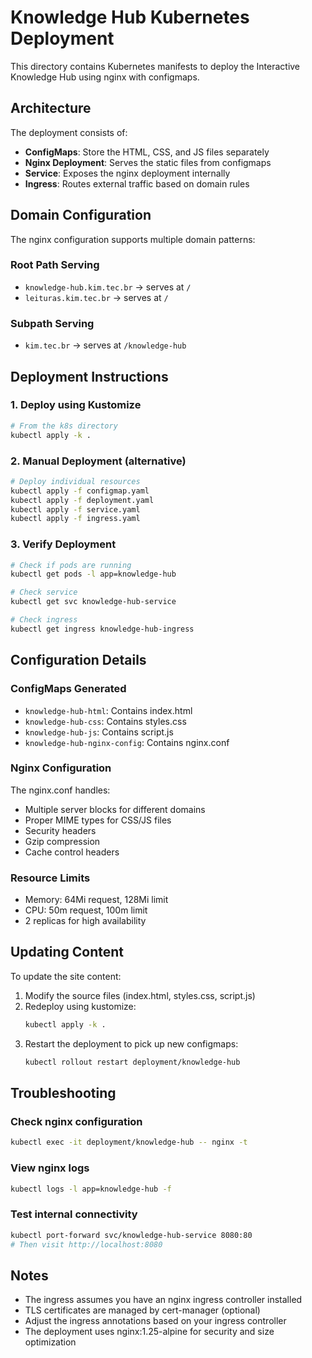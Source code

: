 # Knowledge Hub Kubernetes Deployment

This directory contains Kubernetes manifests to deploy the Interactive Knowledge Hub using nginx with configmaps.

## Architecture

The deployment consists of:
- **ConfigMaps**: Store the HTML, CSS, and JS files separately
- **Nginx Deployment**: Serves the static files from configmaps
- **Service**: Exposes the nginx deployment internally
- **Ingress**: Routes external traffic based on domain rules

## Domain Configuration

The nginx configuration supports multiple domain patterns:

### Root Path Serving
- `knowledge-hub.kim.tec.br` → serves at `/`
- `leituras.kim.tec.br` → serves at `/`

### Subpath Serving  
- `kim.tec.br` → serves at `/knowledge-hub`

## Deployment Instructions

### 1. Deploy using Kustomize

```bash
# From the k8s directory
kubectl apply -k .
```

### 2. Manual Deployment (alternative)

```bash
# Deploy individual resources
kubectl apply -f configmap.yaml
kubectl apply -f deployment.yaml
kubectl apply -f service.yaml
kubectl apply -f ingress.yaml
```

### 3. Verify Deployment

```bash
# Check if pods are running
kubectl get pods -l app=knowledge-hub

# Check service
kubectl get svc knowledge-hub-service

# Check ingress
kubectl get ingress knowledge-hub-ingress
```

## Configuration Details

### ConfigMaps Generated
- `knowledge-hub-html`: Contains index.html
- `knowledge-hub-css`: Contains styles.css  
- `knowledge-hub-js`: Contains script.js
- `knowledge-hub-nginx-config`: Contains nginx.conf

### Nginx Configuration
The nginx.conf handles:
- Multiple server blocks for different domains
- Proper MIME types for CSS/JS files
- Security headers
- Gzip compression
- Cache control headers

### Resource Limits
- Memory: 64Mi request, 128Mi limit
- CPU: 50m request, 100m limit
- 2 replicas for high availability

## Updating Content

To update the site content:

1. Modify the source files (index.html, styles.css, script.js)
2. Redeploy using kustomize:
   ```bash
   kubectl apply -k .
   ```
3. Restart the deployment to pick up new configmaps:
   ```bash
   kubectl rollout restart deployment/knowledge-hub
   ```

## Troubleshooting

### Check nginx configuration
```bash
kubectl exec -it deployment/knowledge-hub -- nginx -t
```

### View nginx logs
```bash
kubectl logs -l app=knowledge-hub -f
```

### Test internal connectivity
```bash
kubectl port-forward svc/knowledge-hub-service 8080:80
# Then visit http://localhost:8080
```

## Notes

- The ingress assumes you have an nginx ingress controller installed
- TLS certificates are managed by cert-manager (optional)
- Adjust the ingress annotations based on your ingress controller
- The deployment uses nginx:1.25-alpine for security and size optimization
